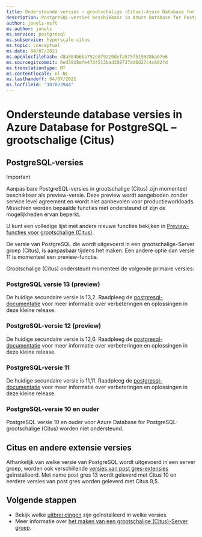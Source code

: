 ```yaml
---
title: Ondersteunde versies – grootschalige (Citus)-Azure Database for PostgreSQL
description: PostgreSQL-versies beschikbaar in Azure Database for PostgreSQL-grootschalige (Citus)
author: jonels-msft
ms.author: jonels
ms.service: postgresql
ms.subservice: hyperscale-citus
ms.topic: conceptual
ms.date: 04/07/2021
ms.openlocfilehash: d8a584b6ba752e8f9220defa575f519828ba07e6
ms.sourcegitcommit: 6ed3928efe4734513bad388737dd6d27c4c602fd
ms.translationtype: MT
ms.contentlocale: nl-NL
ms.lasthandoff: 04/07/2021
ms.locfileid: "107023944"
---
```

# <a name="supported-database-versions-in-azure-database-for-postgresql--hyperscale-citus"></a>Ondersteunde database versies in Azure Database for PostgreSQL – grootschalige (Citus)

## <a name="postgresql-versions"></a>PostgreSQL-versies

> [!IMPORTANT]
> Aanpas bare PostgreSQL-versies in grootschalige (Citus) zijn momenteel beschikbaar als preview-versie.  Deze preview wordt aangeboden zonder service level agreement en wordt niet aanbevolen voor productieworkloads. Misschien worden bepaalde functies niet ondersteund of zijn de mogelijkheden ervan beperkt.
>
> U kunt een volledige lijst met andere nieuwe functies bekijken in [Preview-functies voor grootschalige (Citus)](hyperscale-preview-features.md).

De versie van PostgreSQL die wordt uitgevoerd in een grootschalige-Server groep (Citus), is aanpasbaar tijdens het maken. Een andere optie dan versie 11 is momenteel een preview-functie.

Grootschalige (Citus) ondersteunt momenteel de volgende primaire versies:

### <a name="postgresql-version-13-preview"></a>PostgreSQL versie 13 (preview)

De huidige secundaire versie is 13,2. Raadpleeg de [postgresql-documentatie](https://www.postgresql.org/docs/13/static/release-13-2.html) voor meer informatie over verbeteringen en oplossingen in deze kleine release.

### <a name="postgresql-version-12-preview"></a>PostgreSQL-versie 12 (preview)

De huidige secundaire versie is 12,6. Raadpleeg de [postgresql-documentatie](https://www.postgresql.org/docs/12/static/release-12-6.html) voor meer informatie over verbeteringen en oplossingen in deze kleine release.

### <a name="postgresql-version-11"></a>PostgreSQL-versie 11

De huidige secundaire versie is 11,11. Raadpleeg de [postgresql-documentatie](https://www.postgresql.org/docs/11/static/release-11-11.html) voor meer informatie over verbeteringen en oplossingen in deze kleine release.

### <a name="postgresql-version-10-and-older"></a>PostgreSQL-versie 10 en ouder

PostgreSQL versie 10 en ouder voor Azure Database for PostgreSQL-grootschalige (Citus) worden niet ondersteund.

## <a name="citus-and-other-extension-versions"></a>Citus en andere extensie versies

Afhankelijk van welke versie van PostgreSQL wordt uitgevoerd in een server groep, worden ook verschillende [versies van post gres-extensies](concepts-hyperscale-extensions.md) geïnstalleerd.  Met name post gres 13 wordt geleverd met Citus 10 en eerdere versies van post gres worden geleverd met Citus 9,5.

## <a name="next-steps"></a>Volgende stappen

* Bekijk welke [uitbrei dingen](concepts-hyperscale-extensions.md) zijn geïnstalleerd in welke versies.
* Meer informatie over [het maken van een grootschalige (Citus)-Server groep](quickstart-create-hyperscale-portal.md).
